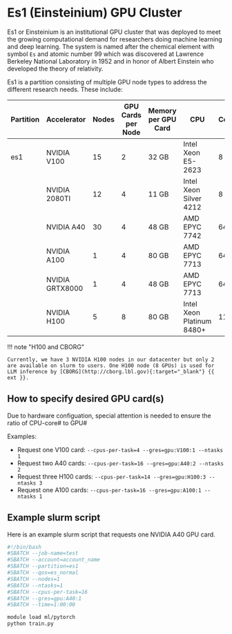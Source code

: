 # Es1 (Einsteinium) GPU Cluster

Es1 or Einsteinium is an institutional GPU cluster that was deployed to meet the growing computational demand for researchers doing machine learning and deep learning. The system is named after the chemical element with symbol `Es` and atomic number 99 which was discovered at Lawrence Berkeley National Laboratory in 1952 and in honor of Albert Einstein who developed the theory of relativity.

Es1 is a partition consisting of multiple GPU node types to address the different research needs. These include:


| Partition | Accelerator | Nodes | GPU Cards per Node | Memory per GPU Card | CPU   | Cores | Memory | Infiniband |
| --------- | ----------- | ----- | ------------------ | --------------------| ----- | ----- | ------ | ----------- |
| es1       | NVIDIA V100 | 15 | 2 | 32 GB | Intel Xeon E5-2623   | 8     | 64GB/192GB   | FDR        | 
|           | NVIDIA 2080TI | 12 | 4 | 11 GB | Intel Xeon Silver 4212 | 8   | 96GB   | FDR        | 
|           | NVIDIA A40 |  30 | 4 | 48 GB |AMD EPYC 7742        | 64    | 512 GB | FDR        |
|           | NVIDIA A100 | 1  | 4 | 80 GB | AMD EPYC 7713     | 64 | 512 GB | HDR |
|           | NVIDIA GRTX8000 | 1  | 4 | 48 GB | AMD EPYC 7713     | 64 | 512 GB | HDR |
|           | NVIDIA H100 | 5  | 8 | 80 GB | Intel Xeon Platinum 8480+    | 112 | 1 TB | NDR |

!!! note "H100 and CBORG"

    Currently, we have 3 NVIDIA H100 nodes in our datacenter but only 2 are available on slurm to users. One H100 node (8 GPUs) is used for LLM inference by [CBORG](http://cborg.lbl.gov){:target="_blank"} {{ ext }}.

## How to specify desired GPU card(s)
Due to hardware configuation, special attention is needed to ensure the ratio of CPU-core# to GPU#

Examples:

* Request one V100 card: `--cpus-per-task=4 --gres=gpu:V100:1 --ntasks 1`  
* Request two A40 cards: `--cpus-per-task=16 --gres=gpu:A40:2 --ntasks 2`
* Request three H100 cards: `--cpus-per-task=14 --gres=gpu:H100:3 --ntasks 3`  
* Request one A100 cards: `--cpus-per-task=16 --gres=gpu:A100:1 --ntasks 1`  

## Example slurm script 

Here is an example slurm script that requests one NVIDIA A40 GPU card.

``` bash
#!/bin/bash
#SBATCH --job-name=test
#SBATCH --account=account_name
#SBATCH --partition=es1
#SBATCH --qos=es_normal
#SBATCH --nodes=1
#SBATCH --ntasks=1
#SBATCH --cpus-per-task=16
#SBATCH --gres=gpu:A40:1
#SBATCH --time=1:00:00

module load ml/pytorch
python train.py
```
